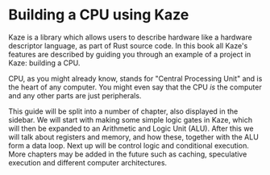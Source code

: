 
# Building a CPU using Kaze

Kaze is a library which allows users to describe hardware like
a hardware descriptor language, as part of Rust source code. In 
this book all Kaze's features are described by guiding you through 
an example of a project in Kaze: building a CPU. 

CPU, as you might already know, stands for "Central Processing Unit" and 
is the heart of any computer. You might even say that the CPU *is* the computer
and any other parts are just peripherals. 

This guide will be split into a number of chapter, also displayed in the sidebar.
We will start with making some simple logic gates in Kaze, which will then be
expanded to an Arithmetic and Logic Unit (ALU). After this we will talk about registers
and memory, and how these, together with the ALU form a data loop. Next up will be 
control logic and conditional execution. More chapters may be added in the future such
as caching, speculative execution and different computer architectures.  
